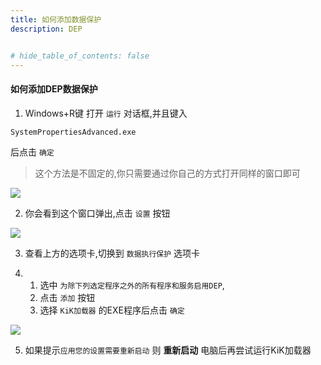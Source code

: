 ```yaml
---
title: 如何添加数据保护
description: DEP


# hide_table_of_contents: false
---
```

#### 如何添加DEP数据保护
1. Windows+R键 打开 `运行` 对话框,并且键入
```
SystemPropertiesAdvanced.exe
``` 
后点击 `确定`   
> 这个方法是不固定的,你只需要通过你自己的方式打开同样的窗口即可
      
![](https://cdn.jsdelivr.net/gh/WIzisCool/PicGo_Res@master/img/DEP01.png)
      
2. 你会看到这个窗口弹出,点击 `设置` 按钮
      
![](https://cdn.jsdelivr.net/gh/WIzisCool/PicGo_Res@master/img/DEP02.png)

3. 查看上方的选项卡,切换到 `数据执行保护` 选项卡

4.  1. 选中 `为除下列选定程序之外的所有程序和服务启用DEP`,  
    2. 点击 `添加` 按钮
    3. 选择 `KiK加载器` 的EXE程序后点击 `确定`

![](https://cdn.jsdelivr.net/gh/WIzisCool/PicGo_Res@master/img/DEP03.png)

5. 如果提示`应用您的设置需要重新启动` 则 **重新启动** 电脑后再尝试运行KiK加载器